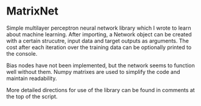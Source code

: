 # MatrixNet
Simple multilayer perceptron neural network library which I wrote to learn about machine learning. After importing, a Network object can be created with a certain strucutre, input data and target outputs as arguments. The cost after each iteration over the training data can be optionally printed to the console.

Bias nodes have not been implemented, but the network seems to function well without them. Numpy matrixes are used to simplify the code and maintain readability.

More detailed directions for use of the library can be found in comments at the top of the script.
